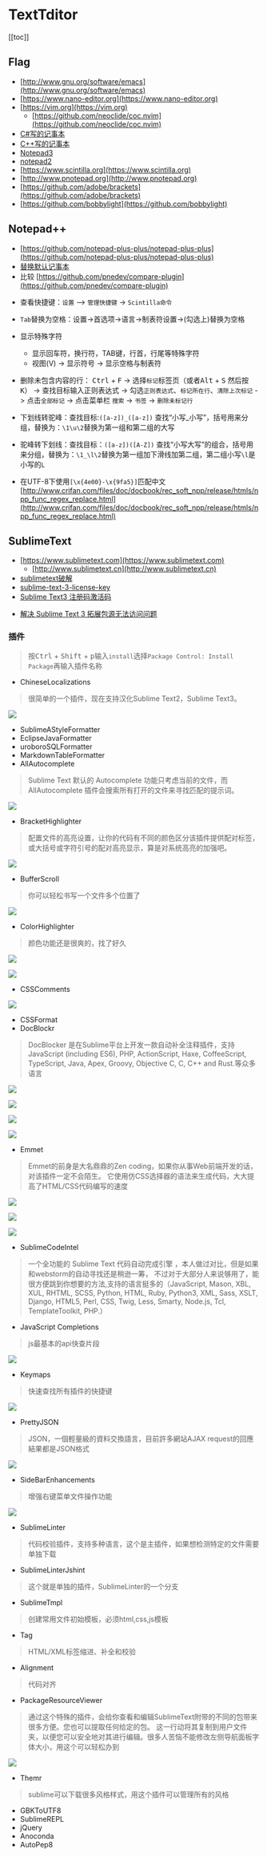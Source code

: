 # TextTditor


[[toc]]



## Flag


* [http://www.gnu.org/software/emacs](http://www.gnu.org/software/emacs)
* [https://www.nano-editor.org](https://www.nano-editor.org)
* [https://vim.org](https://vim.org)
    * [https://github.com/neoclide/coc.nvim](https://github.com/neoclide/coc.nvim)
* [C#写的记事本](https://github.com/topics/notepad?l=c%23)
* [C++写的记事本](https://github.com/topics/notepad?l=c%2B%2B)
* [Notepad3](https://github.com/rizonesoft/Notepad3)
* [notepad2](https://github.com/zufuliu/notepad2)
* [https://www.scintilla.org](https://www.scintilla.org)
* [http://www.pnotepad.org](http://www.pnotepad.org)
* [https://github.com/adobe/brackets](https://github.com/adobe/brackets)
* [https://github.com/bobbylight](https://github.com/bobbylight)




## Notepad++

* [https://github.com/notepad-plus-plus/notepad-plus-plus](https://github.com/notepad-plus-plus/notepad-plus-plus)
* [替换默认记事本](https://npp-user-manual.org/docs/other-resources/#notepad-replacement)
* 比较 [https://github.com/pnedev/compare-plugin](https://github.com/pnedev/compare-plugin)

- 查看快捷键：`设置` –> `管理快捷键` -> `Scintilla命令`
- `Tab`替换为空格：设置->首选项->语言->制表符设置->(勾选上)替换为空格
- 显示特殊字符
    - 显示回车符，换行符，TAB键，行首，行尾等特殊字符
    - 视图(V) -> 显示符号 -> 显示空格与制表符
- 删除未包含内容的行： <kbd>Ctrl</kbd> + <kbd>F</kbd> -> 选择`标记`标签页（或者<kbd>Alt</kbd> + <kbd>S</kbd> 然后按
<kbd>K</kbd>） -> 查找目标输入正则表达式 -> 勾选`正则表达式`、`标记所在行`、`清除上次标记` -> 点击`全部标记` ->
 点击菜单栏 `搜索` -> `书签` -> `删除未标记行`

- 下划线转驼峰：查找目标:`([a-z])_([a-z])` 查找“小写_小写”，括号用来分组，替换为：`\1\u\2`替换为第一组和第二组的大写
- 驼峰转下划线：查找目标：`([a-z])([A-Z])` 查找“小写大写”的组合，括号用来分组，替换为：`\1_\l\2`替换为第一组加下滑线加第二组，第二组小写`\l`是小写的`L`


* 在UTF-8下使用`[\x{4e00}-\x{9fa5}]`匹配中文 [http://www.crifan.com/files/doc/docbook/rec_soft_npp/release/htmls/npp_func_regex_replace.html](http://www.crifan.com/files/doc/docbook/rec_soft_npp/release/htmls/npp_func_regex_replace.html)



## SublimeText

- [https://www.sublimetext.com](https://www.sublimetext.com)
    - [http://www.sublimetext.cn](http://www.sublimetext.cn)
- [sublimetext破解](https://www.abbeyok.com/archives/337)
- [sublime-text-3-license-key](http://blog.jdk5.com/zh/sublime-text-3-license-key)
- [Sublime Text3 注册码激活码](https://blog.csdn.net/qq_29819449/article/details/80130327)

* [解决 Sublime Text 3 拓展包源无法访问问题](https://github.com/HBLong/channel_v3_daily)



### 插件

> 按<kbd>Ctrl</kbd> + <kbd>Shift</kbd> + <kbd>p</kbd>输入`install`选择`Package Control: Install Package`再输入插件名称

- ChineseLocalizations

> 很简单的一个插件，现在支持汉化Sublime Text2，Sublime Text3。

![](https://i.rexdf.org/images/sublime_chinese.gif)

- SublimeAStyleFormatter
- EclipseJavaFormatter
- uroboroSQLFormatter
- MarkdownTableFormatter
- AllAutocomplete

> Sublime Text 默认的 Autocomplete 功能只考虑当前的文件，而 AllAutocomplete 插件会搜索所有打开的文件来寻找匹配的提示词。

![](https://images2015.cnblogs.com/blog/296669/201512/296669-20151211152259777-487066262.jpg)

- BracketHighlighter

> 配置文件的高亮设置，让你的代码有不同的颜色区分该插件提供配对标签，或大括号或字符引号的配对高亮显示，算是对系统高亮的加强吧。

![](https://images2015.cnblogs.com/blog/296669/201512/296669-20151211152539199-1823010647.png)

- BufferScroll

> 你可以轻松书写一个文件多个位置了

![](https://images2015.cnblogs.com/blog/296669/201512/296669-20151211152233699-1065227434.png)

- ColorHighlighter

> 颜色功能还是很爽的，找了好久

![](https://images2015.cnblogs.com/blog/296669/201512/296669-20151211153521699-315615562.gif)

![](https://images2015.cnblogs.com/blog/296669/201512/296669-20151211153539808-2031818977.gif)

- CSSComments

![](https://images2015.cnblogs.com/blog/296669/201512/296669-20151211153759808-1673568045.gif)

- CSSFormat
- DocBlockr

> DocBlocker 是在Sublime平台上开发一款自动补全注释插件，支持JavaScript (including ES6), PHP, ActionScript,
> Haxe, CoffeeScript, TypeScript, Java, Apex, Groovy, Objective C, C, C++ and Rust.等众多语言

![](https://images2015.cnblogs.com/blog/296669/201512/296669-20151211154620433-609167145.gif)

![](https://images2015.cnblogs.com/blog/296669/201512/296669-20151211154628668-114035903.gif)

![](https://images2015.cnblogs.com/blog/296669/201512/296669-20151211154635730-209856900.gif)

![](https://images2015.cnblogs.com/blog/296669/201512/296669-20151211154644902-215345868.gif)

- Emmet

> Emmet的前身是大名鼎鼎的Zen coding，如果你从事Web前端开发的话，对该插件一定不会陌生。
> 它使用仿CSS选择器的语法来生成代码，大大提高了HTML/CSS代码编写的速度

![](https://images2015.cnblogs.com/blog/296669/201512/296669-20151211160050168-1380718246.jpg)

![](https://images2015.cnblogs.com/blog/296669/201512/296669-20151211160056058-910768364.gif)

![](https://images2015.cnblogs.com/blog/296669/201512/296669-20151211160108058-1510778042.gif)

- SublimeCodeIntel

> 一个全功能的 Sublime Text 代码自动完成引擎 ，本人做过对比，但是如果和webstorm的自动寻找还是稍逊一筹，
> 不过对于大部分人来说够用了，能很方便跳到你想要的方法,支持的语言挺多的（JavaScript, Mason, XBL, XUL, 
> RHTML, SCSS, Python, HTML, Ruby, Python3, XML, Sass, XSLT, Django, HTML5, Perl, CSS, Twig,
> Less, Smarty, Node.js, Tcl, TemplateToolkit, PHP.）

- JavaScript Completions

> js最基本的api快查片段

![](https://images2015.cnblogs.com/blog/296669/201512/296669-20151211160530933-1180301023.gif)

- Keymaps

> 快速查找所有插件的快捷键

![](https://images2015.cnblogs.com/blog/296669/201512/296669-20151211160734324-1356850521.gif)

- PrettyJSON

> JSON，一個輕量級的資料交換語言，目前許多網站AJAX request的回應結果都是JSON格式

![](https://images2015.cnblogs.com/blog/296669/201512/296669-20151211161353074-871967329.gif)

- SideBarEnhancements

> 增强右键菜单文件操作功能

![](https://images2015.cnblogs.com/blog/296669/201512/296669-20151211161607215-1211785407.png)

- SublimeLinter

> 代码校验插件，支持多种语言，这个是主插件，如果想检测特定的文件需要单独下载

- SublimeLinterJshint

> 这个就是单独的插件，SublimeLinter的一个分支

- SublimeTmpl

> 创建常用文件初始模板，必须html,css,js模板

- Tag

> HTML/XML标签缩进、补全和校验

- Alignment

> 代码对齐

- PackageResourceViewer

> 通过这个特殊的插件，会给你查看和编辑SublimeText附带的不同的包带来很多方便。您也可以提取任何给定的包。
> 这一行动将其复制到用户文件夹，以便您可以安全地对其进行编辑。很多人苦恼不能修改左侧导航面板字体大小，用这个可以轻松办到

![](https://images2015.cnblogs.com/blog/296669/201512/296669-20151211164025918-759767123.gif)

- Themr

> sublime可以下载很多风格样式，用这个插件可以管理所有的风格

- GBKToUTF8
- SublimeREPL
- jQuery
- Anoconda
- AutoPep8